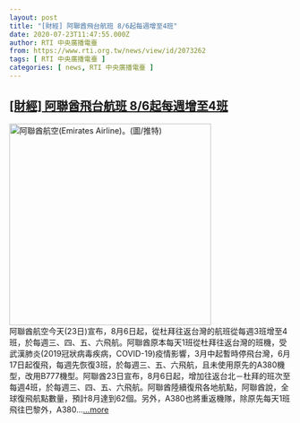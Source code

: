 ```yaml
---
layout: post
title: "[財經] 阿聯酋飛台航班 8/6起每週增至4班"
date: 2020-07-23T11:47:55.000Z
author: RTI 中央廣播電臺
from: https://www.rti.org.tw/news/view/id/2073262
tags: [ RTI 中央廣播電臺 ]
categories: [ news, RTI 中央廣播電臺 ]
---
```

<!--1595504875000-->
[[財經] 阿聯酋飛台航班 8/6起每週增至4班](https://www.rti.org.tw/news/view/id/2073262)
------

<div>
<img src="https://static.rti.org.tw/assets/thumbnails/2020/05/13/edada70e4a207b00d2ca9f91acdb28a7.jpg" width="360" alt="阿聯酋航空(Emirates Airline)。(圖/推特)" title="阿聯酋航空(Emirates Airline)。(圖/推特)"><br>阿聯酋航空今天(23日)宣布，8月6日起，從杜拜往返台灣的航班從每週3班增至4班，於每週三、四、五、六飛航。阿聯酋原本每天1班從杜拜往返台灣的班機，受武漢肺炎(2019冠狀病毒疾病，COVID-19)疫情影響，3月中起暫時停飛台灣，6月17日起復飛，每週先恢復3班，於每週三、五、六飛航，且未使用原先的A380機型，改用B777機型。阿聯酋23日宣布，8月6日起，增加往返台北－杜拜的班次至每週4班，於每週三、四、五、六飛航。阿聯酋陸續復飛各地航點，阿聯酋說，全球復飛航點數量，預計8月達到62個。另外，A380也將重返機隊，除原先每天1班飛往巴黎外，A380...<a target="_blank" href="https://www.rti.org.tw/news/view/id/2073262">...more</a>
</div>
